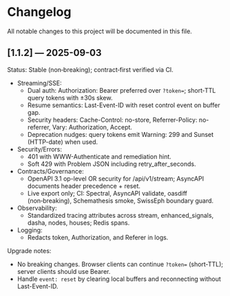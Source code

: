 # Changelog

All notable changes to this project will be documented in this file.

## [1.1.2] — 2025-09-03

Status: Stable (non‑breaking); contract‑first verified via CI.

- Streaming/SSE:
  - Dual auth: Authorization: Bearer preferred over `?token=`; short‑TTL query tokens with ±30s skew.
  - Resume semantics: Last-Event-ID with reset control event on buffer gap.
  - Security headers: Cache-Control: no-store, Referrer-Policy: no-referrer, Vary: Authorization, Accept.
  - Deprecation nudges: query tokens emit Warning: 299 and Sunset (HTTP-date) when used.
- Security/Errors:
  - 401 with WWW-Authenticate and remediation hint.
  - Soft 429 with Problem JSON including retry_after_seconds.
- Contracts/Governance:
  - OpenAPI 3.1 op-level OR security for /api/v1/stream; AsyncAPI documents header precedence + reset.
  - Live export only; CI: Spectral, AsyncAPI validate, oasdiff (non‑breaking), Schemathesis smoke, SwissEph boundary guard.
- Observability:
  - Standardized tracing attributes across stream, enhanced_signals, dasha, nodes, houses; Redis spans.
- Logging:
  - Redacts token, Authorization, and Referer in logs.

Upgrade notes:
- No breaking changes. Browser clients can continue `?token=` (short‑TTL); server clients should use Bearer.
- Handle `event: reset` by clearing local buffers and reconnecting without Last-Event-ID.

